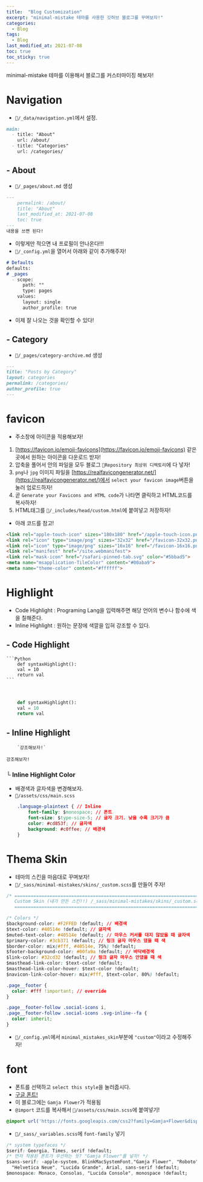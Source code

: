 ```yaml
---
title:  "Blog Customization"
excerpt: "minimal-mistake 테마를 사용한 깃허브 블로그를 꾸며보자!"
categories:
  - Blog
tags:
  - Blog
last_modified_at: 2021-07-08
toc: true
toc_sticky: true
---
```


minimal-mistake 테마를 이용해서 블로그를 커스터마이징 해보자!

# Navigation

- `📂/_data/navigation.yml`에서 설정.

```markdown
main:
  - title: "About"
    url: /about/
  - title: "Categories"
    url: /categories/
```

## - About

- `📂/_pages/about.md` 생성

```markdown
---
	permalink: /about/
	title: "About"
	last_modified_at: 2021-07-08
	toc: true
---
내용을 쓰면 된다!
```

- 이렇게만 적으면 내 프로필이 안나온다!!!
- `📂/_config.yml`을 열어서 아래와 같이 추가해주자!

```markdown
# Defaults
defaults:
# _pages
  - scope:
      path: ""
      type: pages
    values:
      layout: single
      author_profile: true
```

- 이제 잘 나오는 것을 확인할 수 있다!

## - Category

- `📂/_pages/category-archive.md` 생성

```markdown
---
title: "Posts by Category"
layout: categories
permalink: /categories/
author_profile: true
---
```

# favicon
- 주소창에 아이콘을 적용해보자!

1. [https://favicon.io/emoji-favicons](https://favicon.io/emoji-favicons) 같은 곳에서 원하는 아이콘을 다운로드 받자!
2. 압축을 풀어서 안의 파일을 모두 블로그 `📂Repository 최상위 디렉토리`에 다 넣자!
3. `png`나 `jpg` 이미지 파일을 [https://realfavicongenerator.net/](https://realfavicongenerator.net/)에서 `select your favicon image`버튼을 눌러 업로드하자!
4. 곧 `Generate your Favicons and HTML code`가 나타면 클릭하고 HTML코드를 복사하자!
5. HTML태그를 `📂/_includes/head/custom.html`에 붙여넣고 저장하자!

- 아래 코드를 참고!

```html
<link rel="apple-touch-icon" sizes="180x180" href="/apple-touch-icon.png">
<link rel="icon" type="image/png" sizes="32x32" href="/favicon-32x32.png">
<link rel="icon" type="image/png" sizes="16x16" href="/favicon-16x16.png">
<link rel="manifest" href="/site.webmanifest">
<link rel="mask-icon" href="/safari-pinned-tab.svg" color="#5bbad5">
<meta name="msapplication-TileColor" content="#00aba9">
<meta name="theme-color" content="#ffffff">
```

# Highlight
- Code Highlight : Programing Lang을 입력해주면 해당 언어의 변수나 함수에 색을 칠해준다.
- Inline Highlight : 원하는 문장에 색깔을 입혀 강조할 수 있다.

## - Code Highlight 

````
```Python
	def syntaxHighlight():
	val = 10
	return val
```
````

<br>

```python
	def syntaxHighlight():
	val = 10
	return val
```

## - Inline Highlight

```
	`강조해보자!`
```

`강조해보자!`

### └ Inline Highlight Color
- 배경색과 글자색을 변경해보자.
- `📂/assets/css/main.scss`

```css
	.language-plaintext { // Inline
		font-family: $monospace; // 폰트
		font-size: $type-size-5; // 글자 크기. 낮을 수록 크기가 큼
		color: #cd853f; // 글자색
		background: #c0ffee; // 배경색
	}
```

# Thema Skin
- 테마의 스킨을 마음대로 꾸며보자!
- `📂/_sass/minimal-mistakes/skins/_custom.scss`를 만들어 주자!

```css
/* ==========================================================================
   Custom Skin (내가 만든 스킨!!) /_sass/minimal-mistakes/skins/_custom.scss
   ========================================================================== */

/* Colors */
$background-color: #F2FFED !default; // 배경색
$text-color: #40514e !default; // 글자색
$muted-text-color: #40514e !default; // 마우스 커서를 대지 않았을 때 글자색
$primary-color: #3cb371 !default; // 링크 글자 마우스 댔을 때 색
$border-color: mix(#fff, #40514e, 75%) !default;
$footer-background-color: #00fa9a !default; // 바닥배경색
$link-color: #32cd32 !default; // 링크 글자 마우스 안댔을 때 색
$masthead-link-color: $text-color !default;
$masthead-link-color-hover: $text-color !default;
$navicon-link-color-hover: mix(#fff, $text-color, 80%) !default;

.page__footer {
  color: #fff !important; // override
}

.page__footer-follow .social-icons i,
.page__footer-follow .social-icons .svg-inline--fa {
  color: inherit;
}
```

- `📂/_config.yml`에서 `minimal_mistakes_skin`부분에 `"custom"`이라고 수정해주자!

# font
- 폰트를 선택하고 `select this style`을 눌러줍시다. 
- [구글 폰트!](https://fonts.google.com/)
- 이 블로그에는 `Gamja Flower`가 적용됨
- `@import` 코드를 복사해서 `📂/assets/css/main.scss`에 붙여넣기!
```css
@import url('https://fonts.googleapis.com/css2?family=Gamja+Flower&display=swap');
```
- `📂/_sass/_variables.scss`에 `font-family` 넣기
```css
/* system typefaces */
$serif: Georgia, Times, serif !default;
/* 먼저 적용된 폰트가 우선하는 듯? "Gamja Flower"를 넣자! */
$sans-serif: -apple-system, BlinkMacSystemFont,"Gamja Flower", "Roboto", "Segoe UI",
  "Helvetica Neue", "Lucida Grande", Arial, sans-serif !default;
$monospace: Monaco, Consolas, "Lucida Console", monospace !default;
```
